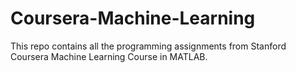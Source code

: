# Coursera-Machine-Learning
This repo contains all the programming assignments from Stanford Coursera  Machine Learning Course in MATLAB.
